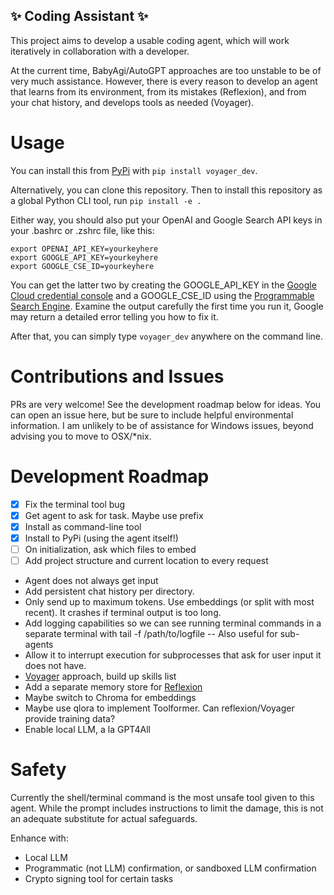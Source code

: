## ✨ Coding Assistant ✨


This project aims to develop a usable coding agent, which will work iteratively in collaboration with a developer.

At the current time, BabyAgi/AutoGPT approaches are too unstable to be of very much assistance. However, there is every reason to develop an agent that learns from its environment, from its mistakes (Reflexion), and from your chat history, and develops tools as needed (Voyager).

# Usage

You can install this from [PyPi](https://pypi.org/project/voyager-dev/) with `pip install voyager_dev`.

Alternatively, you can clone this repository. Then to install this repository as a global Python CLI tool, run `pip install -e .`

Either way, you should also put your OpenAI and Google Search API keys in your .bashrc or .zshrc file, like this:

```
export OPENAI_API_KEY=yourkeyhere
export GOOGLE_API_KEY=yourkeyhere
export GOOGLE_CSE_ID=yourkeyhere
```

You can get the latter two by creating the GOOGLE_API_KEY in the [Google Cloud credential console](https://console.cloud.google.com/apis/credentials) and a GOOGLE_CSE_ID using the [Programmable Search Engine](https://programmablesearchengine.google.com/controlpanel/create). Examine the output carefully the first time you run it, Google may return a detailed error telling you how to fix it.

After that, you can simply type `voyager_dev` anywhere on the command line.

# Contributions and Issues

PRs are very welcome! See the development roadmap below for ideas. You can open an issue here, but be sure to include helpful environmental information. I am unlikely to be of assistance for Windows issues, beyond advising you to move to OSX/*nix.

# Development Roadmap

- [x] Fix the terminal tool bug
- [x] Get agent to ask for task. Maybe use prefix
- [x] Install as command-line tool
- [x] Install to PyPi (using the agent itself!)
- [ ] On initialization, ask which files to embed
- [ ] Add project structure and current location to every request
- Agent does not always get input
- Add persistent chat history per directory.
- Only send up to maximum tokens. Use embeddings (or split with most recent). It crashes if terminal output is too long.
- Add logging capabilities so we can see running terminal commands in a separate terminal with tail -f /path/to/logfile
-- Also useful for sub-agents
- Allow it to interrupt execution for subprocesses that ask for user input it does not have.
- [Voyager](https://github.com/MineDojo/Voyager/tree/main/voyager) approach, build up skills list
- Add a separate memory store for [Reflexion](https://github.com/noahshinn024/reflexion)
- Maybe switch to Chroma for embeddings
- Maybe use qlora to implement Toolformer. Can reflexion/Voyager provide training data?
- Enable local LLM, a la GPT4All

# Safety

Currently the shell/terminal command is the most unsafe tool given to this agent. While the prompt includes instructions to limit the damage, this is not an adequate substitute for actual safeguards.

Enhance with:
- Local LLM
- Programmatic (not LLM) confirmation, or sandboxed LLM confirmation
- Crypto signing tool for certain tasks

